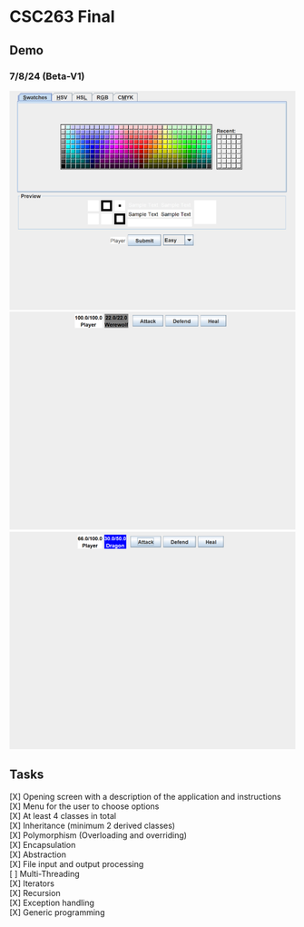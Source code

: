 # CSC263 Final

<!-- TODO: Add information about SQLite3 -->

## Demo
### 7/8/24 (Beta-V1)
![](./demo/7.18.24/image1.webp)
![](./demo/7.18.24/image2.webp)
![](./demo/7.18.24/image3.webp)

## Tasks
[X] Opening screen with a description of the application and instructions\
[X] Menu for the user to choose options\
[X] At least 4 classes in total\
[X] Inheritance (minimum 2 derived classes)\
[X] Polymorphism (Overloading and overriding)\
[X] Encapsulation\
[X] Abstraction\
[X] File input and output processing\
[ ] Multi-Threading\
[X] Iterators\
[X] Recursion \
[X] Exception handling\
[X] Generic programming